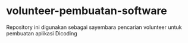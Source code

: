 # volunteer-pembuatan-software
Repository ini digunakan sebagai sayembara pencarian volunteer untuk pembuatan aplikasi Dicoding
